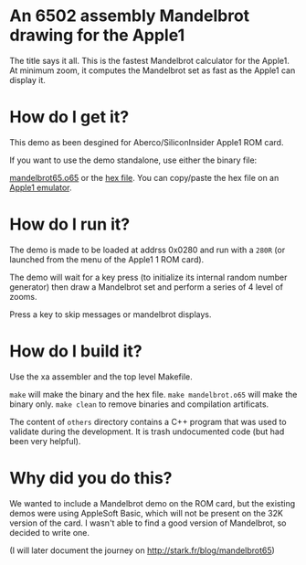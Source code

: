 # An 6502 assembly Mandelbrot drawing for the Apple1

The title says it all. This is the fastest Mandelbrot calculator for the Apple1. At minimum zoom, it computes the Mandelbrot set as fast as the Apple1 can display it.

# How do I get it?

This demo as been desgined for Aberco/SiliconInsider Apple1 ROM card.

If you want to use the demo standalone, use either the binary file:

[mandelbrot65.o65](mandelbrot65.o65) or the [hex file](mandelbrot65.hex). You can copy/paste the hex file on an [Apple1 emulator](https://www.scullinsteel.com/apple1/).

# How do I run it?

The demo is made to be loaded at addrss 0x0280 and run with a ``280R`` (or launched from the menu of the Apple1 1 ROM card).

The demo will wait for a key press (to initialize its internal random number generator) then draw a Mandelbrot set and perform a series of 4 level of zooms.

Press a key to skip messages or mandelbrot displays.

# How do I build it?

Use the xa assembler and the top level Makefile.

``make`` will make the binary and the hex file.
``make mandelbrot.o65`` will make the binary only.
``make clean`` to remove binaries and compilation artificats.

The content of ``others`` directory contains a C++ program that was used to validate during the development. It is trash undocumented code (but had been very helpful).

# Why did you do this?

We wanted to include a Mandelbrot demo on the ROM card, but the existing demos were using AppleSoft Basic, which will not be present on the 32K version of the card. I wasn't able to find a good version of Mandelbrot, so decided to write one.

(I will later document the journey on http://stark.fr/blog/mandelbrot65)
